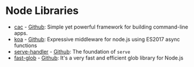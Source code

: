 # Node Libraries

- [cac](./packages/001.cac/index.md) - [Github](https://github.com/cacjs/cac): Simple yet powerful framework for building command-line apps.
- [koa](./packages/002.koa/index.md) - [Github](https://github.com/koajs/koa): Expressive middleware for node.js using ES2017 async functions
- [serve-handler](./packages/003.serve-handler/index.md) - [Github](https://github.com/vercel/serve-handler): The foundation of `serve`
- [fast-glob](./packages/004.fast-glob/index.md) - [Github](https://github.com/mrmlnc/fast-glob): It's a very fast and efficient glob library for Node.js
<!-- need inject start -->
<!-- need inject end -->
